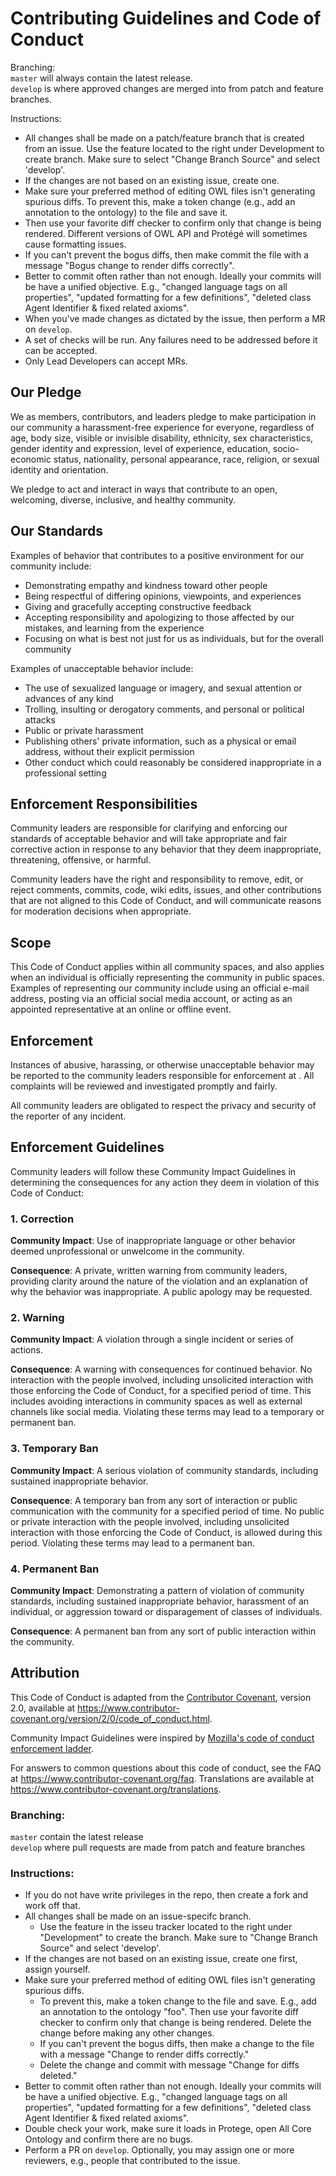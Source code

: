 # Contributing Guidelines and Code of Conduct

Branching:  
`master` will always contain the latest release.  
`develop` is where approved changes are merged into from patch and feature branches.  

Instructions:  
- All changes shall be made on a patch/feature branch that is created from an issue. Use the feature located to the right under Development to create branch. Make sure to select "Change Branch Source" and select 'develop'.
- If the changes are not based on an existing issue, create one.
- Make sure your preferred method of editing OWL files isn't generating spurious diffs. To prevent this, make a token change (e.g., add an annotation to the ontology) to the file and save it.
- Then use your favorite diff checker to confirm only that change is being rendered. Different versions of OWL API and Protégé will sometimes cause formatting issues.
- If you can't prevent the bogus diffs, then make commit the file with a message "Bogus change to render diffs correctly".
- Better to commit often rather than not enough. Ideally your commits will be have a unified objective. E.g., "changed language tags on all properties", "updated formatting for a few definitions", "deleted class Agent Identifier & fixed related axioms".
- When you've made changes as dictated by the issue, then perform a MR on `develop`.
- A set of checks will be run. Any failures need to be addressed before it can be accepted.
- Only Lead Developers can accept MRs.  

## Our Pledge

We as members, contributors, and leaders pledge to make participation in our
community a harassment-free experience for everyone, regardless of age, body
size, visible or invisible disability, ethnicity, sex characteristics, gender
identity and expression, level of experience, education, socio-economic status,
nationality, personal appearance, race, religion, or sexual identity
and orientation.

We pledge to act and interact in ways that contribute to an open, welcoming,
diverse, inclusive, and healthy community.

## Our Standards

Examples of behavior that contributes to a positive environment for our
community include:

* Demonstrating empathy and kindness toward other people
* Being respectful of differing opinions, viewpoints, and experiences
* Giving and gracefully accepting constructive feedback
* Accepting responsibility and apologizing to those affected by our mistakes,
  and learning from the experience
* Focusing on what is best not just for us as individuals, but for the
  overall community

Examples of unacceptable behavior include:

* The use of sexualized language or imagery, and sexual attention or
  advances of any kind
* Trolling, insulting or derogatory comments, and personal or political attacks
* Public or private harassment
* Publishing others' private information, such as a physical or email
  address, without their explicit permission
* Other conduct which could reasonably be considered inappropriate in a
  professional setting

## Enforcement Responsibilities

Community leaders are responsible for clarifying and enforcing our standards of
acceptable behavior and will take appropriate and fair corrective action in
response to any behavior that they deem inappropriate, threatening, offensive,
or harmful.

Community leaders have the right and responsibility to remove, edit, or reject
comments, commits, code, wiki edits, issues, and other contributions that are
not aligned to this Code of Conduct, and will communicate reasons for moderation
decisions when appropriate.

## Scope

This Code of Conduct applies within all community spaces, and also applies when
an individual is officially representing the community in public spaces.
Examples of representing our community include using an official e-mail address,
posting via an official social media account, or acting as an appointed
representative at an online or offline event.

## Enforcement

Instances of abusive, harassing, or otherwise unacceptable behavior may be
reported to the community leaders responsible for enforcement at
.
All complaints will be reviewed and investigated promptly and fairly.

All community leaders are obligated to respect the privacy and security of the
reporter of any incident.

## Enforcement Guidelines

Community leaders will follow these Community Impact Guidelines in determining
the consequences for any action they deem in violation of this Code of Conduct:

### 1. Correction

**Community Impact**: Use of inappropriate language or other behavior deemed
unprofessional or unwelcome in the community.

**Consequence**: A private, written warning from community leaders, providing
clarity around the nature of the violation and an explanation of why the
behavior was inappropriate. A public apology may be requested.

### 2. Warning

**Community Impact**: A violation through a single incident or series
of actions.

**Consequence**: A warning with consequences for continued behavior. No
interaction with the people involved, including unsolicited interaction with
those enforcing the Code of Conduct, for a specified period of time. This
includes avoiding interactions in community spaces as well as external channels
like social media. Violating these terms may lead to a temporary or
permanent ban.

### 3. Temporary Ban

**Community Impact**: A serious violation of community standards, including
sustained inappropriate behavior.

**Consequence**: A temporary ban from any sort of interaction or public
communication with the community for a specified period of time. No public or
private interaction with the people involved, including unsolicited interaction
with those enforcing the Code of Conduct, is allowed during this period.
Violating these terms may lead to a permanent ban.

### 4. Permanent Ban

**Community Impact**: Demonstrating a pattern of violation of community
standards, including sustained inappropriate behavior,  harassment of an
individual, or aggression toward or disparagement of classes of individuals.

**Consequence**: A permanent ban from any sort of public interaction within
the community.

## Attribution

This Code of Conduct is adapted from the [Contributor Covenant][homepage],
version 2.0, available at
https://www.contributor-covenant.org/version/2/0/code_of_conduct.html.

Community Impact Guidelines were inspired by [Mozilla's code of conduct
enforcement ladder](https://github.com/mozilla/diversity).

[homepage]: https://www.contributor-covenant.org

For answers to common questions about this code of conduct, see the FAQ at
https://www.contributor-covenant.org/faq. Translations are available at
https://www.contributor-covenant.org/translations.

### Branching:
`master` contain the latest release  
`develop` where pull requests are made from patch and feature branches  

### Instructions: 
- If you do not have write privileges in the repo, then create a fork and work off that. 
- All changes shall be made on an issue-specifc branch.
  - Use the feature in the isseu tracker located to the right under "Development" to create the branch. Make sure to "Change Branch Source" and select 'develop'.
- If the changes are not based on an existing issue, create one first, assign yourself.
- Make sure your preferred method of editing OWL files isn't generating spurious diffs.
  - To prevent this, make a token change to the file and save. E.g., add an annotation to the ontology "foo". Then use your favorite diff checker to confirm only that change is being rendered. Delete the change before making any other changes.
  - If you can't prevent the bogus diffs, then make a change to the file with a message "Change to render diffs correctly."
  - Delete the change and commit with message "Change for diffs deleted."
- Better to commit often rather than not enough. Ideally your commits will be have a unified objective. E.g., "changed language tags on all properties", "updated formatting for a few definitions", "deleted class Agent Identifier & fixed related axioms".
- Double check your work, make sure it loads in Protege, open All Core Ontology and confirm there are no bugs.
- Perform a PR on `develop`. Optionally, you may assign one or more reviewers, e.g., people that contributed to the issue. 

<!--- TODO: IRI schema, fork procedure --->